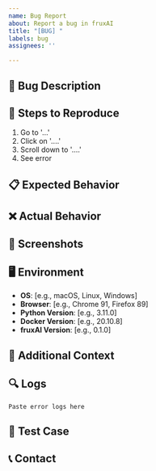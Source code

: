 ```yaml
---
name: Bug Report
about: Report a bug in fruxAI
title: "[BUG] "
labels: bug
assignees: ''

---
```


## 🐛 Bug Description
<!-- A clear and concise description of what the bug is -->

## 🔄 Steps to Reproduce
1. Go to '...'
2. Click on '....'
3. Scroll down to '....'
4. See error

## 📋 Expected Behavior
<!-- What you expected to happen -->

## ❌ Actual Behavior
<!-- What actually happened -->

## 📸 Screenshots
<!-- If applicable, add screenshots to help explain your problem -->

## 🖥️ Environment
- **OS**: [e.g., macOS, Linux, Windows]
- **Browser**: [e.g., Chrome 91, Firefox 89]
- **Python Version**: [e.g., 3.11.0]
- **Docker Version**: [e.g., 20.10.8]
- **fruxAI Version**: [e.g., 0.1.0]

## 📝 Additional Context
<!-- Add any other context about the problem here -->

## 🔍 Logs
<!-- If applicable, add relevant log files or error messages -->
```
Paste error logs here
```

## 🧪 Test Case
<!-- If you have a test case that reproduces the issue, please share it -->

## 📞 Contact
<!-- If you need to be contacted for more information -->
